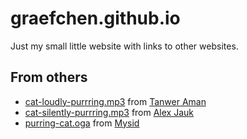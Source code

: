 # graefchen.github.io

Just my small little website with links to other websites.

## From others

- [cat-loudly-purrring.mp3](./upload/cat-loudly-purring.mp3) from [Tanwer Aman](https://pixabay.com/sound-effects/cat-purring-261128/)
- [cat-silently-purrring.mp3](./upload/cat-silently-purring.mp3) from [Alex Jauk](https://pixabay.com/sound-effects/cat-purring-227010/)
- [purring-cat.oga](./upload/purring-cat.oga) from [Mysid](https://en.wikipedia.org/wiki/File:Purr.ogg)
